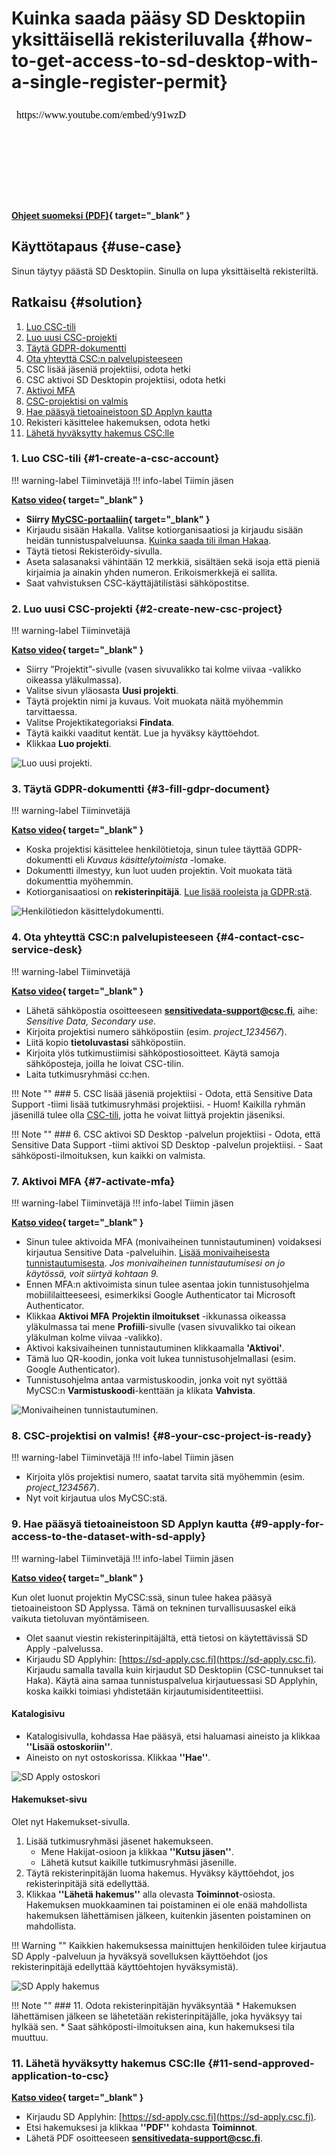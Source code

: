 # Kuinka saada pääsy SD Desktopiin yksittäisellä rekisteriluvalla {#how-to-get-access-to-sd-desktop-with-a-single-register-permit}

<iframe width="280" height="155" srcdoc="https://www.youtube.com/embed/y91wzD0wqEA" title="SD Desktop toisiokäyttötarkoitukseen — käsittelyluvan myöntäjänä yksittäinen rekisteri" frameborder="0" allow="accelerometer; autoplay; clipboard-write; encrypted-media; gyroscope; picture-in-picture; web-share" referrerpolicy="strict-origin-when-cross-origin" allowfullscreen></iframe>

**[Ohjeet suomeksi (PDF)](https://a3s.fi/docs-files/sensitive-data/PDF_instructions/SD_toisiolaki_yksittainenRekisteri.pdf){ target="_blank" }**

## Käyttötapaus {#use-case}

Sinun täytyy päästä SD Desktopiin. Sinulla on lupa yksittäiseltä rekisteriltä.

## Ratkaisu {#solution}

1. [Luo CSC-tili](#1-create-a-csc-account)
2. [Luo uusi CSC-projekti](#2-create-new-csc-project)
3. [Täytä GDPR-dokumentti](#3-fill-gdpr-document)
4. [Ota yhteyttä CSC:n palvelupisteeseen](#4-contact-csc-service-desk)
5. CSC lisää jäseniä projektiisi, odota hetki
6. CSC aktivoi SD Desktopin projektiisi, odota hetki
7. [Aktivoi MFA](#7-activate-mfa)
8. [CSC-projektisi on valmis](#8-your-csc-project-is-ready)
9. [Hae pääsyä tietoaineistoon SD Applyn kautta](#9-apply-for-access-to-the-dataset-with-sd-apply)
10. Rekisteri käsittelee hakemuksen, odota hetki
11. [Lähetä hyväksytty hakemus CSC:lle](#11-send-approved-application-to-csc)

### 1. Luo CSC-tili {#1-create-a-csc-account}

!!! warning-label
    Tiiminvetäjä
!!! info-label
    Tiimin jäsen

**[Katso video](https://www.youtube.com/watch?v=y91wzD0wqEA&t=47s){ target="_blank" }**

- **Siirry [MyCSC-portaaliin](https://my.csc.fi){ target="_blank" }**
- Kirjaudu sisään Hakalla. Valitse kotiorganisaatiosi ja kirjaudu sisään heidän tunnistuspalveluunsa. [Kuinka saada tili ilman Hakaa](../../accounts/how-to-create-new-user-account.md#getting-an-account-without-haka-or-virtu).
- Täytä tietosi Rekisteröidy-sivulla.
- Aseta salasanaksi vähintään 12 merkkiä, sisältäen sekä isoja että pieniä kirjaimia ja ainakin yhden numeron. Erikoismerkkejä ei sallita.
- Saat vahvistuksen CSC-käyttäjätilistäsi sähköpostitse.

### 2. Luo uusi CSC-projekti {#2-create-new-csc-project}

!!! warning-label
    Tiiminvetäjä

**[Katso video](https://www.youtube.com/watch?v=y91wzD0wqEA&t=120s){ target="_blank" }**

- Siirry ”Projektit”-sivulle (vasen sivuvalikko tai kolme viivaa -valikko oikeassa yläkulmassa).
- Valitse sivun yläosasta **Uusi projekti**.
- Täytä projektin nimi ja kuvaus. Voit muokata näitä myöhemmin tarvittaessa.
- Valitse Projektikategoriaksi **Findata**.
- Täytä kaikki vaaditut kentät. Lue ja hyväksy käyttöehdot.
- Klikkaa **Luo projekti**.

![Luo uusi projekti.](https://a3s.fi/docs-files/sensitive-data/MyCSC/MyCSC_NewProject.png)


### 3. Täytä GDPR-dokumentti {#3-fill-gdpr-document}

!!! warning-label
    Tiiminvetäjä

**[Katso video](https://www.youtube.com/watch?v=y91wzD0wqEA&t=186s){ target="_blank" }**

- Koska projektisi käsittelee henkilötietoja, sinun tulee täyttää GDPR-dokumentti eli *Kuvaus käsittelytoimista* -lomake.
- Dokumentti ilmestyy, kun luot uuden projektin. Voit muokata tätä dokumenttia myöhemmin.
- Kotiorganisaatiosi on **rekisterinpitäjä**. [Lue lisää rooleista ja GDPR:stä](../../support/faq/sensitive-data-legal.md#what-are-the-roles-of-csc-and-its-service-users-under-gdpr).

![Henkilötiedon käsittelydokumentti.](https://a3s.fi/docs-files/sensitive-data/MyCSC/MyCSC_Description.png)

### 4. Ota yhteyttä CSC:n palvelupisteeseen {#4-contact-csc-service-desk}

!!! warning-label
    Tiiminvetäjä

**[Katso video](https://www.youtube.com/watch?v=y91wzD0wqEA&t=221s){ target="_blank" }**

- Lähetä sähköpostia osoitteeseen **sensitivedata-support@csc.fi**, aihe: *Sensitive Data, Secondary use*.
- Kirjoita projektisi numero sähköpostiin (esim. *project_1234567*).
- Liitä kopio **tietoluvastasi** sähköpostiin.
- Kirjoita ylös tutkimustiimisi sähköpostiosoitteet. Käytä samoja sähköposteja, joilla he loivat CSC-tilin.
- Laita tutkimusryhmäsi cc:hen.

!!! Note ""
    ### 5. CSC lisää jäseniä projektiisi
    - Odota, että Sensitive Data Support -tiimi lisää tutkimusryhmäsi projektiisi.
    - Huom! Kaikilla ryhmän jäsenillä tulee olla [CSC-tili](#1-create-a-csc-account), jotta he voivat liittyä projektin jäseniksi.

!!! Note ""
    ### 6. CSC aktivoi SD Desktop -palvelun projektiisi
    - Odota, että Sensitive Data Support -tiimi aktivoi SD Desktop -palvelun projektiisi.
    - Saat sähköposti-ilmoituksen, kun kaikki on valmista.


### 7. Aktivoi MFA {#7-activate-mfa}

!!! warning-label
    Tiiminvetäjä
!!! info-label
    Tiimin jäsen

**[Katso video](https://www.youtube.com/watch?v=y91wzD0wqEA&t=358s){ target="_blank" }**

- Sinun tulee aktivoida MFA (monivaiheinen tunnistautuminen) voidaksesi kirjautua Sensitive Data -palveluihin. [Lisää monivaiheisesta tunnistautumisesta](../../accounts/mfa.md). *Jos monivaiheinen tunnistautumisesi on jo käytössä, voit siirtyä kohtaan 9.*
- Ennen MFA:n aktivoimista sinun tulee asentaa jokin tunnistusohjelma mobiililaitteeseesi, esimerkiksi Google Authenticator tai Microsoft Authenticator.
- Klikkaa **Aktivoi MFA** **Projektin ilmoitukset** -ikkunassa oikeassa yläkulmassa tai mene **Profiili**-sivulle (vasen sivuvalikko tai oikean yläkulman kolme viivaa -valikko).
- Aktivoi kaksivaiheinen tunnistautuminen klikkaamalla **'Aktivoi'**.
- Tämä luo QR-koodin, jonka voit lukea tunnistusohjelmallasi (esim. Google Authenticator).
- Tunnistusohjelma antaa varmistuskoodin, jonka voit nyt syöttää MyCSC:n **Varmistuskoodi**-kenttään ja klikata **Vahvista**.

![Monivaiheinen tunnistautuminen.](https://a3s.fi/docs-files/sensitive-data/MyCSC/MyCSC_MFA.png)


### 8. CSC-projektisi on valmis! {#8-your-csc-project-is-ready}

!!! warning-label
    Tiiminvetäjä
!!! info-label
    Tiimin jäsen
    
- Kirjoita ylös projektisi numero, saatat tarvita sitä myöhemmin (esim. *project_1234567*).
- Nyt voit kirjautua ulos MyCSC:stä.

### 9. Hae pääsyä tietoaineistoon SD Applyn kautta {#9-apply-for-access-to-the-dataset-with-sd-apply}

!!! warning-label
    Tiiminvetäjä
!!! info-label
    Tiimin jäsen

**[Katso video](https://www.youtube.com/watch?v=y91wzD0wqEA&t=429s){ target="_blank" }**

Kun olet luonut projektin MyCSC:ssä, sinun tulee hakea pääsyä tietoaineistoon SD Applyssa. Tämä on tekninen turvallisuusaskel eikä vaikuta tietoluvan myöntämiseen.

* Olet saanut viestin rekisterinpitäjältä, että tietosi on käytettävissä SD Apply -palvelussa.
* Kirjaudu SD Applyhin: [https://sd-apply.csc.fi](https://sd-apply.csc.fi). Kirjaudu samalla tavalla kuin kirjaudut SD Desktopiin (CSC-tunnukset tai Haka). Käytä aina samaa tunnistuspalvelua kirjautuessasi SD Applyhin, koska kaikki toimiasi yhdistetään kirjautumisidentiteettiisi.

#### Katalogisivu
* Katalogisivulla, kohdassa Hae pääsyä, etsi haluamasi aineisto ja klikkaa **''Lisää ostoskoriin''**.
* Aineisto on nyt ostoskorissa. Klikkaa **''Hae''**.

![SD Apply ostoskori](https://a3s.fi/docs-files/sensitive-data/SD_Apply/SD-Apply_ShoppingCart.png)

#### Hakemukset-sivu
Olet nyt Hakemukset-sivulla.

1. Lisää tutkimusryhmäsi jäsenet hakemukseen.
    * Mene Hakijat-osioon ja klikkaa **''Kutsu jäsen''**.
    * Lähetä kutsut kaikille tutkimusryhmäsi jäsenille.
2. Täytä rekisterinpitäjän luoma hakemus. Hyväksy käyttöehdot, jos rekisterinpitäjä sitä edellyttää.
3. Klikkaa **''Lähetä hakemus''** alla olevasta **Toiminnot**-osiosta. Hakemuksen muokkaaminen tai poistaminen ei ole enää mahdollista hakemuksen lähettämisen jälkeen, kuitenkin jäsenten poistaminen on mahdollista.

!!! Warning ""
    Kaikkien hakemuksessa mainittujen henkilöiden tulee kirjautua SD Apply -palveluun ja hyväksyä sovelluksen käyttöehdot (jos rekisterinpitäjä edellyttää käyttöehtojen hyväksymistä).

![SD Apply hakemus](https://a3s.fi/docs-files/sensitive-data/SD_Apply/SD-Apply_Application.png)

!!! Note ""
    ### 11. Odota rekisterinpitäjän hyväksyntää
    * Hakemuksen lähettämisen jälkeen se lähetetään rekisterinpitäjälle, joka hyväksyy tai hylkää sen.
    * Saat sähköposti-ilmoituksen aina, kun hakemuksesi tila muuttuu.

### 11. Lähetä hyväksytty hakemus CSC:lle {#11-send-approved-application-to-csc}

**[Katso video](https://www.youtube.com/watch?v=y91wzD0wqEA&t=518s){ target="_blank" }**

* Kirjaudu SD Applyhin: [https://sd-apply.csc.fi](https://sd-apply.csc.fi).
* Etsi hakemuksesi ja klikkaa **''PDF''** kohdasta **Toiminnot**.
* Lähetä PDF osoitteeseen **sensitivedata-support@csc.fi**.